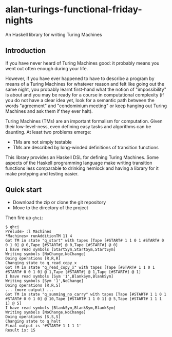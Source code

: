alan-turings-functional-friday-nights
=====================================

An Haskell library for writing Turing Machines

## Introduction
If you have never heard of Turing Machines good: it probably means you went out often enough during your life.

However, if you have ever happened to have to describe a program by means of a Turing Machines for whatever reason
and felt like going out the same night, you probably learnt first-hand what the notion of "impossibility" is about and
you may be ready for a course in computational complexity (if you do not have a clear idea yet, look for a semantic path 
between the words "agreement" and "condominium meeting" or keep hanging out Turing Machines and ask them if
they ever halt). 

Turing Machines (TMs) are an important formalism for computation. Given their low-level-ness,
even defining easy tasks and algorithms can be daunting.
At least two problems emerge:
* TMs are not simply testable
* TMs are described by long-winded definitions of transition functions

This library provides an Haskell DSL for defining Turing Machines. Some aspects of the Haskell programming language
make writing transition functions less comparable to drinking hemlock and having a library for it
make protyping and testing easier.

## Quick start

* Download the zip or clone the git repository
* Move to the directory of the project

Then fire up `ghci`:

    $ ghci
    Prelude> :l Machines
    *Machines> runAdditionTM 11 4
    Got TM in state "q_start" with tapes [Tape [#START# 1 1 0 1 #START# 0 0 1 0] @ 0,Tape [#START#] @ 0,Tape [#START#] @ 0]
    I have read symbols [StartSym,StartSym,StartSym]
    Writing symbols [NoChange,NoChange]
    Doing operations [R,R,R]
    Changing state to q_read_copy_x
    Got TM in state "q_read_copy_x" with tapes [Tape [#START# 1 1 0 1 #START# 0 0 1 0] @ 1,Tape [#START#] @ 1,Tape [#START#] @ 1]
    I have read symbols [Sym '1',BlankSym,BlankSym]
    Writing symbols [Sym '1',NoChange]
    Doing operations [R,R,S]
    ... (more output) ...
    Got TM in state "q_summing_no_carry" with tapes [Tape [#START# 1 1 0 1 #START# 0 0 1 0] @ 10,Tape [#START# 1 1 0 1] @ 5,Tape [#START# 1 1 1 1] @ 5]
    I have read symbols [BlankSym,BlankSym,BlankSym]
    Writing symbols [NoChange,NoChange]
    Doing operations [S,S,S]
    Changing state to q_halt
    Final output is '#START# 1 1 1 1'
    Result is: 15



